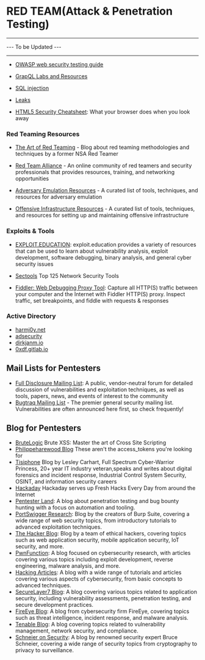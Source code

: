# RED TEAM(Attack & Penetration Testing)

-------------

--- To be Updated ---

-------------

- [OWASP web security testing guide](https://owasp.org/www-project-web-security-testing-guide/stable/)

- [GrapQL Labs and Resources](graphql.md)

- [SQL injection](sqli.md)

- [Leaks](leakix.net/)

- [HTML5 Security Cheatsheet](https://html5sec.org/): What your browser does when you look away

### Red Teaming Resources

- [The Art of Red Teaming](https://www.humblepwn.com/blog/red-team) - Blog about red teaming methodologies and techniques by a former NSA Red Teamer

- [Red Team Alliance](https://www.redteamalliance.com/) - An online community of red teamers and security professionals that provides resources, training, and networking opportunities

- [Adversary Emulation Resources](https://github.com/infosecn1nja/Red-Teaming-Toolkit#emulation) - A curated list of tools, techniques, and resources for adversary emulation

- [Offensive Infrastructure Resources](https://github.com/infosecn1nja/Red-Teaming-Toolkit#infrastructure) - A curated list of tools, techniques, and resources for setting up and maintaining offensive infrastructure

### Exploits & Tools

- [EXPLOIT.EDUCATION](https://exploit.education/): exploit.education provides a variety of resources that can be used to learn about vulnerability analysis, exploit development, software debugging, binary analysis, and general cyber security issues

- [Sectools](https://sectools.org/) Top 125 Network Security Tools

- [Fiddler: Web Debugging Proxy Tool](https://www.telerik.com/fiddler): Capture all HTTP(S) traffic between your computer and the Internet with Fiddler HTTP(S) proxy. Inspect traffic, set breakpoints, and fiddle with requests & responses

### Active Directory

- [harmj0y.net](https://blog.harmj0y.net/category/activedirectory/)
- [adsecurity](https://adsecurity.org/)
- [dirkjanm.io](https://dirkjanm.io/)
- [0xdf.gitlab.io](https://0xdf.gitlab.io/tags.html#active-directory)

## Mail Lists for Pentesters
- [Full Disclosure Mailing List](https://seclists.org/fulldisclosure/): A public, vendor-neutral forum for detailed discussion of vulnerabilities and exploitation techniques, as well as tools, papers, news, and events of interest to the community
- [Bugtraq Mailing List](https://seclists.org/bugtraq/) - The premier general security mailing list. Vulnerabilities are often announced here first, so check frequently! 

## Blog for Pentesters

- [BruteLogic](https://brutelogic.com.br/blog/) Brute XSS: Master the art of Cross Site Scripting
- [Philippeharewood Blog](https://philippeharewood.com/) These aren't the access_tokens you're looking for
- [Tisiphone](https://tisiphone.net/) Blog by Lesley Carhart, Full Spectrum Cyber-Warrior Princess, 20+ year IT industry veteran,speaks and writes about digital forensics and incident response, Industrial Control System Security, OSINT, and information security careers
- [Hackaday](https://hackaday.com/) Hackaday serves up Fresh Hacks Every Day from around the Internet
- [Pentester Land](https://pentester.land/): A blog about penetration testing and bug bounty hunting with a focus on automation and tooling.
- [PortSwigger Research](https://portswigger.net/research): Blog by the creators of Burp Suite, covering a wide range of web security topics, from introductory tutorials to advanced exploitation techniques.
- [The Hacker Blog](https://thehackerblog.com/): Blog by a team of ethical hackers, covering topics such as web application security, mobile application security, IoT security, and more.
- [PwnFunction](https://pwnfunction.com/): A blog focused on cybersecurity research, with articles covering various topics including exploit development, reverse engineering, malware analysis, and more.
- [Hacking Articles](https://www.hackingarticles.in/): A blog with a wide range of tutorials and articles covering various aspects of cybersecurity, from basic concepts to advanced techniques.
- [SecureLayer7 Blog](https://blog.securelayer7.net/): A blog covering various topics related to application security, including vulnerability assessments, penetration testing, and secure development practices.
- [FireEye Blog](https://www.fireeye.com/blog.html): A blog from cybersecurity firm FireEye, covering topics such as threat intelligence, incident response, and malware analysis.
- [Tenable Blog](https://www.tenable.com/blog): A blog covering topics related to vulnerability management, network security, and compliance.
- [Schneier on Security](https://www.schneier.com/): A blog by renowned security expert Bruce Schneier, covering a wide range of security topics from cryptography to privacy to surveillance.